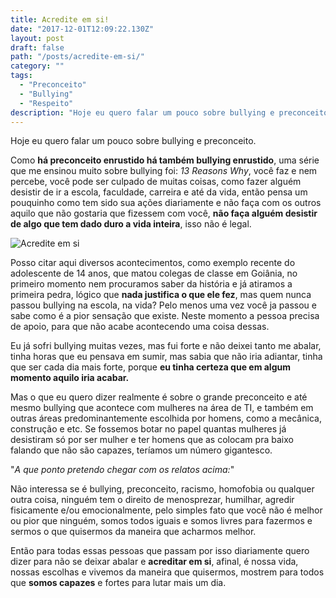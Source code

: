 ```yaml
---
title: Acredite em si!
date: "2017-12-01T12:09:22.130Z"
layout: post
draft: false
path: "/posts/acredite-em-si/"
category: ""
tags:
  - "Preconceito"
  - "Bullying"
  - "Respeito"
description: "Hoje eu quero falar um pouco sobre bullying e preconceito. Como há preconceito enrustido há também bullying enrustido, uma série que me ensinou muito sobre bullying foi..."
---
```


Hoje eu quero falar um pouco sobre bullying e preconceito.

Como **há preconceito enrustido há também bullying enrustido**, uma série que me ensinou muito sobre bullying foi: *13 Reasons Why*, você faz e nem percebe, você pode ser culpado de muitas coisas, como fazer alguém desistir de ir a escola, faculdade, carreira e até da vida, então pensa um pouquinho como tem sido sua ações diariamente e não faça com os outros aquilo que não gostaria que fizessem com você, **não faça alguém desistir de algo que tem dado duro a vida inteira**, isso não é legal.

![Acredite em si](https://cdn-images-1.medium.com/max/2000/1*cEmmRkR48YJN8sKQAySoYw.jpeg)

Posso citar aqui diversos acontecimentos, como exemplo recente do adolescente de 14 anos, que matou colegas de classe em Goiânia, no primeiro momento nem procuramos saber da história e já atiramos a primeira pedra, lógico que **nada justifica o que ele fez**, mas quem nunca passou bullying na escola, na vida? Pelo menos uma vez você ja passou e sabe como é a pior sensação que existe. Neste momento a pessoa precisa de apoio, para que não acabe acontecendo uma coisa dessas.

Eu já sofri bullying muitas vezes, mas fui forte e não deixei tanto me abalar, tinha horas que eu pensava em sumir, mas sabia que não iria adiantar, tinha que ser cada dia mais forte, porque **eu tinha certeza que em algum momento aquilo iria acabar.**

Mas o que eu quero dizer realmente é sobre o grande preconceito e até mesmo bullying que acontece com mulheres na área de TI, e também em outras áreas predominantemente escolhida por homens, como a mecânica, construção e etc. Se fossemos botar no papel quantas mulheres já desistiram só por ser mulher e ter homens que as colocam pra baixo falando que não são capazes, teríamos um número gigantesco.

"*A que ponto pretendo chegar com os relatos acima:*"

Não interessa se é bullying, preconceito, racismo, homofobia ou qualquer outra coisa, ninguém tem o direito de menosprezar, humilhar, agredir fisicamente e/ou emocionalmente, pelo simples fato que você não é melhor ou pior que ninguém, somos todos iguais e somos livres para fazermos e sermos o que quisermos da maneira que acharmos melhor.

Então para todas essas pessoas que passam por isso diariamente quero dizer para não se deixar abalar e **acreditar em si**, afinal,  é nossa vida, nossas escolhas e vivemos da maneira que quisermos, mostrem para todos que **somos capazes** e fortes para lutar mais um dia.